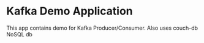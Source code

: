 # Kafka Demo Application 

This app contains demo for Kafka Producer/Consumer.
 Also uses couch-db NoSQL db 